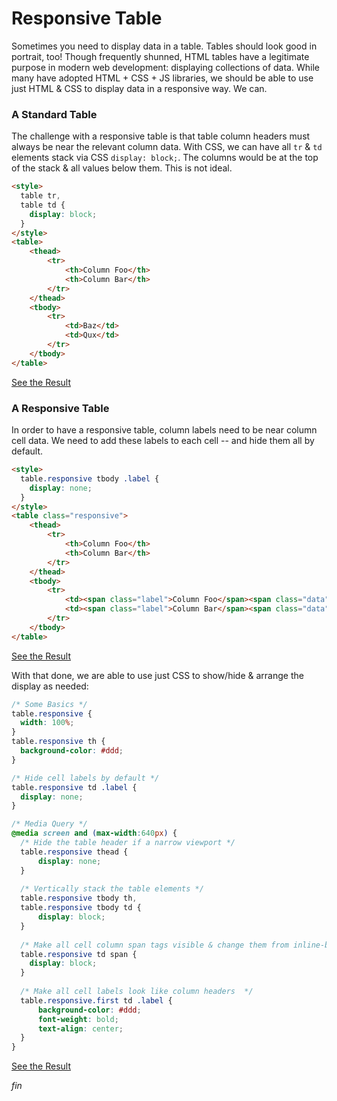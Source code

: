 # Responsive Table
Sometimes you need to display data in a table. Tables should look good in portrait, too!
Though frequently shunned, HTML tables have a legitimate purpose in modern web development: displaying collections of data.
While many have adopted HTML + CSS + JS libraries, we should be able to use just HTML & CSS to display data in a responsive way.
We can.

### A Standard Table
The challenge with a responsive table is that table column headers must always be near the relevant
column data. With CSS, we can have all `tr` & `td` elements stack via CSS `display: block;`. The columns would
be at the top of the stack & all values below them. This is not ideal.

```html
<style>
  table tr,
  table td {
    display: block;
  }
</style>
<table>
    <thead>
        <tr>
            <th>Column Foo</th>
            <th>Column Bar</th>
        </tr>
    </thead>
    <tbody>
        <tr>
            <td>Baz</td>
            <td>Qux</td>
        </tr>
    </tbody>
</table>
```
<a href="#">See the Result</a>

### A Responsive Table
In order to have a responsive table, column labels need to be near column cell data. We need to add these
labels to each cell -- and hide them all by default.

```html
<style>
  table.responsive tbody .label {
    display: none;
  }
</style>
<table class="responsive">
    <thead>
        <tr>
            <th>Column Foo</th>
            <th>Column Bar</th>
        </tr>
    </thead>
    <tbody>
        <tr>
            <td><span class="label">Column Foo</span><span class="data">Baz</span></td>
            <td><span class="label">Column Bar</span><span class="data">Qux</span></td>
        </tr>
    </tbody>
</table>
```
<a href="#">See the Result</a>

With that done, we are able to use just CSS to show/hide & arrange the display as needed:
```css
/* Some Basics */
table.responsive {
  width: 100%;
}
table.responsive th {
  background-color: #ddd;
}

/* Hide cell labels by default */
table.responsive td .label {
  display: none;
}

/* Media Query */
@media screen and (max-width:640px) {
  /* Hide the table header if a narrow viewport */
  table.responsive thead {
      display: none;
  }
  
  /* Vertically stack the table elements */
  table.responsive tbody th,
  table.responsive tbody td {
      display: block;
  }
  
  /* Make all cell column span tags visible & change them from inline-block to block */
  table.responsive td span {
    display: block;
  }
  
  /* Make all cell labels look like column headers  */
  table.responsive.first td .label {
      background-color: #ddd;
      font-weight: bold;
      text-align: center;
  }
}
```
<a href="#">See the Result</a>

*fin*
